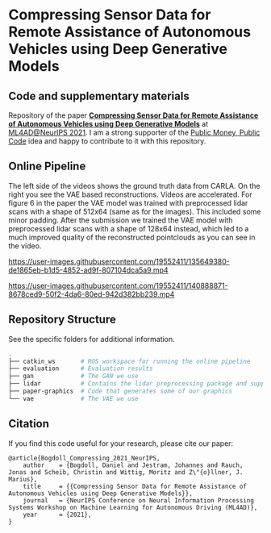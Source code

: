 # Compressing Sensor Data for Remote Assistance of Autonomous Vehicles using Deep Generative Models
## Code and supplementary materials

Repository of the paper **[Compressing Sensor Data for Remote Assistance of Autonomous Vehicles using Deep Generative Models](https://arxiv.org/abs/2111.03201)** at [ML4AD@NeurIPS 2021](https://ml4ad.github.io/). I am a strong supporter of the [Public Money, Public Code](https://publiccode.eu/) idea and happy to contribute to it with this repository.

## Online Pipeline

The left side of the videos shows the ground truth data from CARLA. On the right you see the VAE based reconstructions. Videos are accelerated. For figure 6 in the paper the VAE model was trained with preprocessed lidar scans with a shape of 512x64 (same as for the images). This included some minor padding. After the submission we trained the VAE model with preprocessed lidar scans with a shape of 128x64 instead, which led to a much improved quality of the reconstructed pointclouds as you can see in the video.

https://user-images.githubusercontent.com/19552411/135649380-de1865eb-b1d5-4852-ad9f-807104dca5a9.mp4

https://user-images.githubusercontent.com/19552411/140888871-8678ced9-50f2-4da6-80ed-942d382bb239.mp4

## Repository Structure

See the specific folders for additional information.

```bash
.
├── catkin_ws       # ROS workspace for running the online pipeline
├── evaluation      # Evaluation results
├── gan             # The GAN we use
├── lidar           # Contains the lidar preprocessing package and supplementary code
├── paper-graphics  # Code that generates some of our graphics
└── vae             # The VAE we use
```

## Citation
If you find this code useful for your research, please cite our paper:
```
@article{Bogdoll_Compressing_2021_NeurIPS,
    author    = {Bogdoll, Daniel and Jestram, Johannes and Rauch, Jonas and Scheib, Christin and Wittig, Moritz and Z\"{o}llner, J. Marius},
    title     = {{Compressing Sensor Data for Remote Assistance of Autonomous Vehicles using Deep Generative Models}},
    journal   = {NeurIPS Conference on Neural Information Processing Systems Workshop on Machine Learning for Autonomous Driving (ML4AD)},
    year      = {2021},
}
```
